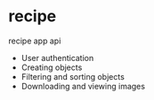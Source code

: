 # recipe
recipe app api 
 - User authentication
 - Creating objects
 - Filtering and sorting objects
 - Downloading and viewing images
